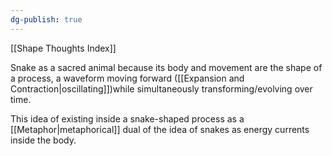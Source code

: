 ```yaml
---
dg-publish: true
---
```


[[Shape Thoughts Index]]

Snake as a sacred animal because its body and movement are the shape of a process, a waveform moving forward ([[Expansion and Contraction|oscillating]])while simultaneously transforming/evolving over time. 

This idea of existing inside a snake-shaped process as a [[Metaphor|metaphorical]] dual of the idea of snakes as energy currents inside the body.